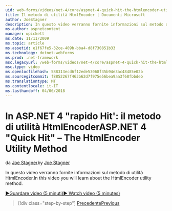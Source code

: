 ```yaml
---
uid: web-forms/videos/net-4/core/aspnet-4-quick-hit-the-htmlencoder-utility-method
title: Il metodo di utilità HtmlEncoder | Documenti Microsoft
author: JoeStagner
description: In questo video verranno fornite informazioni sul metodo di utilità HtmlEncoder.
ms.author: aspnetcontent
manager: wpickett
ms.date: 11/11/2009
ms.topic: article
ms.assetid: e1f67fe5-32ce-409b-bba4-d8f730851b33
ms.technology: dotnet-webforms
ms.prod: .net-framework
msc.legacyurl: /web-forms/videos/net-4/core/aspnet-4-quick-hit-the-htmlencoder-utility-method
msc.type: video
ms.openlocfilehash: 588313ecd6f12ede53068f35b94e3ac48485e02b
ms.sourcegitcommit: f8852267f463b62d7f975e56bea9aa3f68fbbdeb
ms.translationtype: MT
ms.contentlocale: it-IT
ms.lasthandoff: 04/06/2018
---
```

<a name="aspnet-4-quick-hit--the-htmlencoder-utility-method"></a><span data-ttu-id="98ec6-103">In ASP.NET 4 "rapido Hit': il metodo di utilità HtmlEncoder</span><span class="sxs-lookup"><span data-stu-id="98ec6-103">ASP.NET 4 "Quick Hit" – The HtmlEncoder Utility Method</span></span>
====================
<span data-ttu-id="98ec6-104">da [Joe Stagner](https://github.com/JoeStagner)</span><span class="sxs-lookup"><span data-stu-id="98ec6-104">by [Joe Stagner](https://github.com/JoeStagner)</span></span>

<span data-ttu-id="98ec6-105">In questo video verranno fornite informazioni sul metodo di utilità HtmlEncoder.</span><span class="sxs-lookup"><span data-stu-id="98ec6-105">In this video you will learn about the HtmlEncoder utility method.</span></span>

[<span data-ttu-id="98ec6-106">&#9654;Guardare video (5 minuti)</span><span class="sxs-lookup"><span data-stu-id="98ec6-106">&#9654; Watch video (5 minutes)</span></span>](https://channel9.msdn.com/Blogs/ASP-NET-Site-Videos/aspnet-4-quick-hit-the-htmlencoder-utility-method)

> [!div class="step-by-step"]
> [<span data-ttu-id="98ec6-107">Precedente</span><span class="sxs-lookup"><span data-stu-id="98ec6-107">Previous</span></span>](aspnet-4-quick-hit-predictable-client-ids.md)
